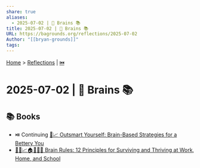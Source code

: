 ```yaml
---
share: true
aliases:
  - 2025-07-02 | 🧠 Brains 📚
title: 2025-07-02 | 🧠 Brains 📚
URL: https://bagrounds.org/reflections/2025-07-02
Author: "[[bryan-grounds]]"
tags: 
---
```

[Home](../index.md) > [Reflections](./index.md) | [⏮️](./2025-07-01.md)  
# 2025-07-02 | 🧠 Brains 📚  
## 📚 Books  
- ⏯️ Continuing [🧠📈 Outsmart Yourself: Brain-Based Strategies for a Bettery You](../books/outsmart-yourself-brain-based-strategies-for-a-bettery-you.md)  
- [🧠💡📈🏠🏢🧑‍🎓 Brain Rules: 12 Principles for Surviving and Thriving at Work, Home, and School](../books/brain-rules-12-principles-for-surviving-and-thriving-at-work-home-and-school.md)